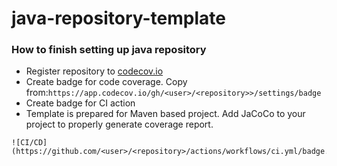 # java-repository-template

### How to finish setting up java repository

* Register repository to [codecov.io](https://app.codecov.io/)
* Create badge for code coverage. Copy from:`https://app.codecov.io/gh/<user>/<repository>>/settings/badge`
* Create badge for CI action 
* Template is prepared for Maven based project. Add JaCoCo to your project to properly generate coverage report.
```
![CI/CD](https://github.com/<user>/<repository>/actions/workflows/ci.yml/badge.svg)
```
